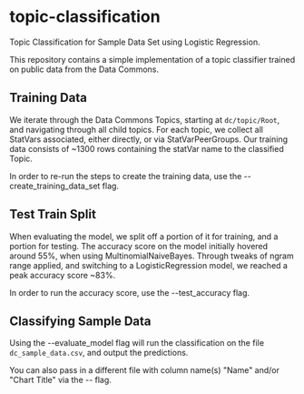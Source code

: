 # topic-classification

Topic Classification for Sample Data Set using Logistic Regression.

This repository contains a simple implementation of a topic classifier trained on public data from the Data Commons.

## Training Data

We iterate through the Data Commons Topics, starting at `dc/topic/Root`, and navigating through all child topics. For each topic, we collect all StatVars associated, either directly, or via StatVarPeerGroups.
Our training data consists of ~1300 rows containing the statVar name to the classified Topic.

In order to re-run the steps to create the training data, use the --create_training_data_set flag.

## Test Train Split

When evaluating the model, we split off a portion of it for training, and a portion for testing. The accuracy score on the model initially hovered around 55%, when using MultinomialNaiveBayes. Through tweaks of ngram range applied, and switching to a LogisticRegression model, we reached a peak accuracy score ~83%.

In order to run the accuracy score, use the --test_accuracy flag.

## Classifying Sample Data

Using the --evaluate_model flag will run the classification on the file `dc_sample_data.csv`, and output the predictions.

You can also pass in a different file with column name(s) "Name" and/or "Chart Title" via the -- flag.